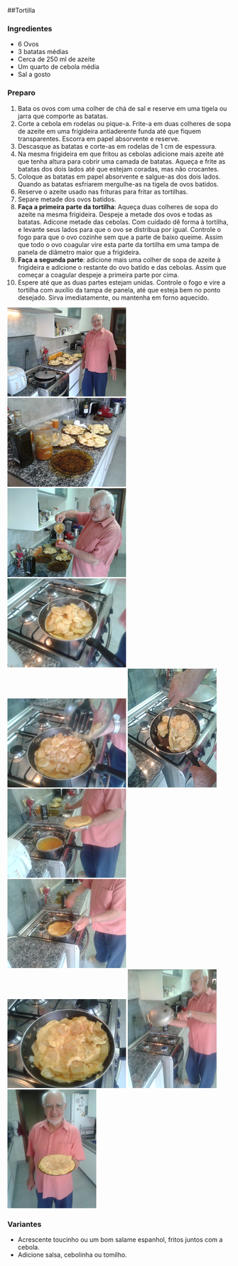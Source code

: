 ##Tortilla

### Ingredientes
* 6 Ovos
* 3 batatas médias
* Cerca de 250 ml de azeite
* Um quarto de cebola média
* Sal a gosto

### Preparo

1. Bata os ovos com uma colher de chá de sal e reserve em uma tigela ou jarra que comporte as batatas.
2. Corte a cebola em rodelas ou pique-a. Frite-a em duas colheres de sopa de azeite em uma frigideira antiaderente funda
até que fiquem transparentes. Escorra em papel absorvente e reserve.
3. Descasque as batatas e corte-as em rodelas de 1 cm de espessura.
4. Na mesma frigideira em que fritou as cebolas adicione mais azeite até que tenha altura para cobrir uma camada de batatas.
Aqueça e frite as batatas dos dois lados até que estejam coradas, mas não crocantes.
5. Coloque as batatas em papel absorvente e salgue-as
dos dois lados. Quando as batatas esfriarem mergulhe-as na tigela de ovos batidos.
6. Reserve o azeite usado nas frituras para fritar as tortilhas.
7. Separe metade dos ovos batidos.
8. **Faça a primeira parte da tortilha**: Aqueça duas colheres de sopa do azeite na mesma frigideira. Despeje a metade dos ovos e todas as batatas. Adicone metade das cebolas. Com cuidado dê forma à tortilha, e levante seus lados para que o ovo se distribua por igual. Controle o fogo para que o ovo cozinhe sem que a parte de baixo queime. Assim que todo o ovo coagular vire esta parte da tortilha em uma tampa de panela de diâmetro maior que a frigideira.
9. **Faça a segunda parte**: adicione mais uma colher de sopa de azeite à frigideira e adicione o restante do ovo batido e das cebolas. Assim que começar a coagular despeje a primeira parte por cima.
10. Espere até que as duas partes estejam unidas. Controle o fogo e vire a tortilha com auxílio da tampa de panela, até que esteja bem no ponto desejado. Sirva imediatamente, ou mantenha em forno aquecido.



![](figs/mis_en_place.png "Mis en place")
![](figs/batatas_na_jarra.png "Frite as batatas e coloque-as no ovo")
![](figs/separa_metade_ovos.png "Antes de começar divida os ovos batidos em duas partes")
![](figs/primeira_metade.png "Despeje a primeira parte dos ovos e todas as batatas")
![](figs/addiciona_cebollas.png "Adicione as cebolas fritas")
![](figs/fritando_primeira_metade.png "Frite a primeira parte até coagular")
![](figs/antes_coloca_segunda_metade.png "Separe a primeira parte frita em uma tampa e despeje segunda metade dos ovos e das cebolas")
![](figs/primeira_metade_por_cima.png "Quando a segunda parte começar a coagular coloque a primeira parte sobre ela")
![](figs/depois_de_virada.png "Fritando as duas partes")
![](figs/virando.png "Use uma tampa para virar e fritar por igual dos dois lados")
![](figs/servindo.png "Ahi está")


### Variantes

* Acrescente toucinho ou um bom salame espanhol, fritos juntos com a cebola.
* Adicione salsa, cebolinha ou tomilho.
